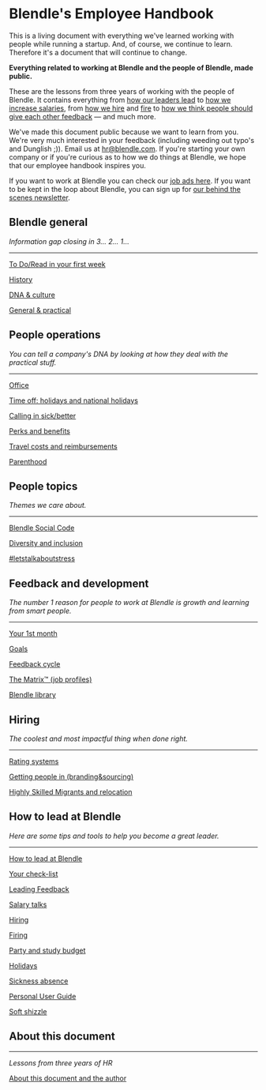 # Blendle's Employee Handbook

This is a living document with everything we've learned working with people while running a startup. And, of course, we continue to learn. Therefore it's a document that will continue to change. 

**Everything related to working at Blendle and the people of Blendle, made public.**

These are the lessons from three years of working with the people of Blendle. It contains everything from [how our leaders lead](https://www.notion.so/ecfb7e647136468a9a0a32f1771a8f52?pvs=21) to [how we increase salaries](https://www.notion.so/Salary-Review-e11b6161c6d34f5c9568bb3e83ed96b6?pvs=21), from [how we hire](https://www.notion.so/Hiring-451bbcfe8d9b49438c0633326bb7af0a?pvs=21) and [fire](https://www.notion.so/Firing-5567687a2000496b8412e53cd58eed9d?pvs=21) to [how we think people should give each other feedback](https://www.notion.so/Our-Feedback-Process-eb64f1de796b4350aeab3bc068e3801f?pvs=21) — and much more.

We've made this document public because we want to learn from you. We're very much interested in your feedback (including weeding out typo's and Dunglish ;)). Email us at hr@blendle.com. If you're starting your own company or if you're curious as to how we do things at Blendle, we hope that our employee handbook inspires you.

If you want to work at Blendle you can check our [job ads here](https://blendle.homerun.co/). If you want to be kept in the loop about Blendle, you can sign up for [our behind the scenes newsletter](https://blendle.homerun.co/yes-keep-me-posted/tr/apply?token=8092d4128c306003d97dd3821bad06f2).

## Blendle general

*Information gap closing in 3... 2... 1...*

---

[To Do/Read in your first week](https://www.notion.so/To-Do-Read-in-your-first-week-f5bdafd8d8cf45ad94a78dc2bfbbaaa8?pvs=21)

[History](https://www.notion.so/History-0c4577dd17b342b2b6cf9bce1431639e?pvs=21)

[DNA & culture](https://www.notion.so/DNA-culture-839dffaf44434945ba170be4c08b4a43?pvs=21)

[General & practical ](https://www.notion.so/General-practical-3ecadbfeb05e48ffb1f42eed8a9e8c47?pvs=21)

## People operations

*You can tell a company's DNA by looking at how they deal with the practical stuff.*  

---

[Office](https://www.notion.so/Office-89c8edac1b4e4410a4c60b6157411389?pvs=21)

[Time off: holidays and national holidays](https://www.notion.so/Time-off-holidays-and-national-holidays-cbda9856adcf4a07baeadbb1e23eb896?pvs=21)

[Calling in sick/better](https://www.notion.so/Calling-in-sick-better-5234cd884ce64762a97a09415f25898b?pvs=21)

[Perks and benefits](https://www.notion.so/Perks-and-benefits-74afbc22c166438e9cf834915bdee436?pvs=21)

[Travel costs and reimbursements](https://www.notion.so/Travel-costs-and-reimbursements-94852f84cdc349e7aa3e12195afaac39?pvs=21)

[Parenthood](https://www.notion.so/Parenthood-d83ee200ac6c41e69f722e5d6c88ab68?pvs=21)

## People topics

*Themes we care about.*

---

[Blendle Social Code](https://www.notion.so/Blendle-Social-Code-fa227c14e2144c198af553eca727b9b5?pvs=21)

[Diversity and inclusion](https://www.notion.so/Diversity-and-inclusion-ef872bbef501496b86ee33b8d4476b4b?pvs=21)

[#letstalkaboutstress](https://www.notion.so/letstalkaboutstress-4434d7306cbf411f99f1ea26c537ae2f?pvs=21)

## Feedback and development

*The number 1 reason for people to work at Blendle is growth and learning from smart people.*

---

[Your 1st month ](https://www.notion.so/Your-1st-month-ccf0b43cc16646069fae39e73d452a22?pvs=21)

[Goals](https://www.notion.so/Goals-7490cb94518e44deb20b1e2a3aee8c3f?pvs=21)

[Feedback cycle](https://www.notion.so/Feedback-cycle-3d9aac520da349928f645b94b9a2e483?pvs=21)

[The Matrix™ (job profiles)](https://www.notion.so/The-Matrix-job-profiles-cbb5bdc620d849e782e025cb4e69662d?pvs=21)

[Blendle library](https://www.notion.so/Blendle-library-481141a210304bbaa8e43803477ad790?pvs=21)

## **Hiring**

*The coolest and most impactful thing when done right.*

---

[Rating systems](https://www.notion.so/Rating-systems-6152f4a0593b4828857cd6205f585483?pvs=21)

[Getting people in (branding&sourcing)](https://www.notion.so/Getting-people-in-branding-sourcing-2d60720fcb784969aa0eac03426b6ed5?pvs=21)

[Highly Skilled Migrants and relocation](https://www.notion.so/Highly-Skilled-Migrants-and-relocation-3c381308cfae4d2985656d6a3ef64bbe?pvs=21)

## How to lead at Blendle

*Here are some tips and tools to help you become a great leader.*

---

[How to lead at Blendle ](https://www.notion.so/How-to-lead-at-Blendle-89060898e342431486a5971c2d0611a3?pvs=21)

[Your check-list](https://www.notion.so/Your-check-list-79df2400df1946689089e729375c3381?pvs=21)

[Leading Feedback ](https://www.notion.so/Leading-Feedback-6f78554bd9ee40c5aa89d27129b4b724?pvs=21)

[Salary talks](https://www.notion.so/Salary-talks-d3f69c125dc74a0d831105c1b207af56?pvs=21)

[Hiring ](https://www.notion.so/Hiring-65a2e2910e8b41fbbd1bfb7b76cb290e?pvs=21)

[Firing](https://www.notion.so/Firing-454dd7fed19f414bb1a8b010f534eb61?pvs=21)

[Party and study budget](https://www.notion.so/Party-and-study-budget-0fb5da4fcebe4063a3c0176ed539e849?pvs=21)

[Holidays](https://www.notion.so/Holidays-1939a5fedb8a4a05b7aacef5431451fa?pvs=21)

[Sickness absence](https://www.notion.so/Sickness-absence-c30d70ad396b411c8ec274f9486d8526?pvs=21)

[Personal User Guide](https://www.notion.so/Personal-User-Guide-4a1f5a47c5984540bc6fcb4ea50b4fae?pvs=21)

[Soft shizzle](https://www.notion.so/Soft-shizzle-99c374c7f46646909e686098f10f8753?pvs=21)

## About this document

---

*Lessons from three years of HR*

[About this document and the author](https://www.notion.so/About-this-document-and-the-author-1dedeb23c5144727bc6a0feaa7112a95?pvs=21)